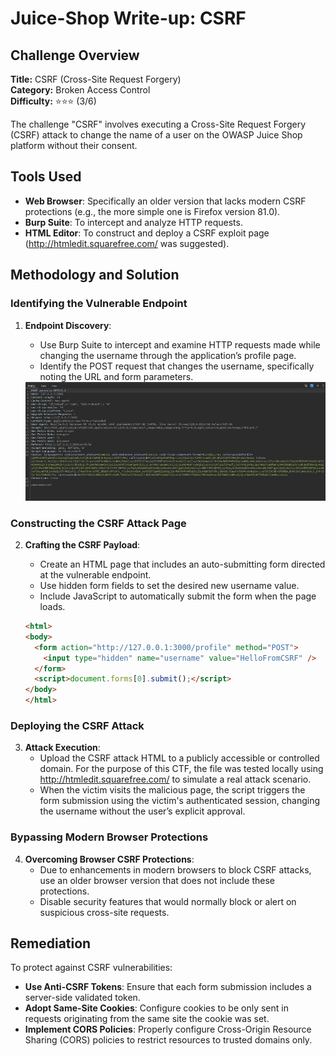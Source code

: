 # Juice-Shop Write-up: CSRF

## Challenge Overview

**Title:** CSRF (Cross-Site Request Forgery)\
**Category:** Broken Access Control\
**Difficulty:** ⭐⭐⭐ (3/6)

The challenge "CSRF" involves executing a Cross-Site Request Forgery (CSRF) attack to change the name of a user on the OWASP Juice Shop platform without their consent.

## Tools Used

- **Web Browser**: Specifically an older version that lacks modern CSRF protections (e.g., the more simple one is Firefox version 81.0).
- **Burp Suite**: To intercept and analyze HTTP requests.
- **HTML Editor**: To construct and deploy a CSRF exploit page (http://htmledit.squarefree.com/ was suggested).

## Methodology and Solution

### Identifying the Vulnerable Endpoint

1. **Endpoint Discovery**:
   - Use Burp Suite to intercept and examine HTTP requests made while changing the username through the application’s profile page.
   - Identify the POST request that changes the username, specifically noting the URL and form parameters.

    <img src="../assets/difficulty3/csrf_2.png" alt="request" width="500px">

### Constructing the CSRF Attack Page

2. **Crafting the CSRF Payload**:
   - Create an HTML page that includes an auto-submitting form directed at the vulnerable endpoint.
   - Use hidden form fields to set the desired new username value.
   - Include JavaScript to automatically submit the form when the page loads.

   ```html
   <html>
   <body>
     <form action="http://127.0.0.1:3000/profile" method="POST">
       <input type="hidden" name="username" value="HelloFromCSRF" />
     </form>
     <script>document.forms[0].submit();</script>
   </body>
   </html>
   ```

### Deploying the CSRF Attack

3. **Attack Execution**:
   - Upload the CSRF attack HTML to a publicly accessible or controlled domain. For the purpose of this CTF, the file was tested locally using http://htmledit.squarefree.com/ to simulate a real attack scenario.
   - When the victim visits the malicious page, the script triggers the form submission using the victim's authenticated session, changing the username without the user’s explicit approval.

### Bypassing Modern Browser Protections

4. **Overcoming Browser CSRF Protections**:
   - Due to enhancements in modern browsers to block CSRF attacks, use an older browser version that does not include these protections.
   - Disable security features that would normally block or alert on suspicious cross-site requests.

## Remediation

To protect against CSRF vulnerabilities:
- **Use Anti-CSRF Tokens**: Ensure that each form submission includes a server-side validated token.
- **Adopt Same-Site Cookies**: Configure cookies to be only sent in requests originating from the same site the cookie was set.
- **Implement CORS Policies**: Properly configure Cross-Origin Resource Sharing (CORS) policies to restrict resources to trusted domains only.
